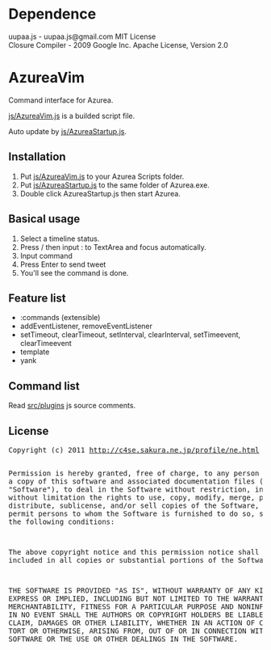 <h1>Dependence</h1>
uupaa.js - uupaa.js@gmail.com MIT License<br/>
Closure Compiler - 2009 Google Inc. Apache License, Version 2.0

<h1>AzureaVim</h1>
<p>Command interface for Azurea.</p>
<p><a href="https://github.com/ne-sachirou/AzureaVim/blob/master/js/AzureaVim.js">js/AzureaVim.js</a> is a builded script file.</p>
<p>Auto update by <a href="https://github.com/ne-sachirou/AzureaVim/blob/master/js/AzureaStartup.js">js/AzureaStartup.js</a>.</p>

<h2>Installation</h2>
<ol>
  <li>Put <a href="https://github.com/ne-sachirou/AzureaVim/blob/master/js/AzureaVim.js">js/AzureaVim.js</a> to your Azurea Scripts folder.</li>
  <li>Put <a href="https://github.com/ne-sachirou/AzureaVim/blob/master/js/AzureaStartup.js">js/AzureaStartup.js</a> to the same folder of Azurea.exe.</li>
  <li>Double click AzureaStartup.js then start Azurea.</li>
</ol>

<h2>Basical usage</h2>
<ol>
  <li>Select a timeline status.</li>
  <li>Press / then input : to TextArea and focus automatically.</li>
  <li>Input command</li>
  <li>Press Enter to send tweet</li>
  <li>You&apos;ll see the command is done.</li>
</ol>

<h2>Feature list</h2>
<ul>
  <li>:commands (extensible)</li>
  <li>addEventListener, removeEventListener</li>
  <li>setTimeout, clearTimeout, setInterval, clearInterval, setTimeevent, clearTimeevent</li>
  <li>template</li>
  <li>yank</li>
</ul>

<h2>Command list</h2>
<p>Read <a href="https://github.com/ne-sachirou/AzureaVim/tree/master/src/plugins">src/plugins</a> js source comments.</p>

<h2>License</h2>
<pre>Copyright (c) 2011 <a href="http://c4se.sakura.ne.jp/profile/ne.html">http://c4se.sakura.ne.jp/profile/ne.html</a>

Permission is hereby granted, free of charge, to any person obtaining a copy
 of this software and associated documentation files (the "Software"), to deal
 in the Software without restriction, including without limitation the rights
 to use, copy, modify, merge, publish, distribute, sublicense, and/or sell
 copies of the Software, and to permit persons to whom the Software is
 furnished to do so, subject to the following conditions:

The above copyright notice and this permission notice shall be included in
 all copies or substantial portions of the Software.

THE SOFTWARE IS PROVIDED "AS IS", WITHOUT WARRANTY OF ANY KIND, EXPRESS OR
 IMPLIED, INCLUDING BUT NOT LIMITED TO THE WARRANTIES OF MERCHANTABILITY,
 FITNESS FOR A PARTICULAR PURPOSE AND NONINFRINGEMENT. IN NO EVENT SHALL THE
 AUTHORS OR COPYRIGHT HOLDERS BE LIABLE FOR ANY CLAIM, DAMAGES OR OTHER
 LIABILITY, WHETHER IN AN ACTION OF CONTRACT, TORT OR OTHERWISE, ARISING FROM,
 OUT OF OR IN CONNECTION WITH THE SOFTWARE OR THE USE OR OTHER DEALINGS IN
 THE SOFTWARE.</pre>